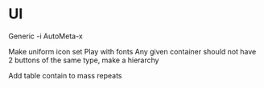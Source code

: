 # UI

Generic -i
AutoMeta-x



Make uniform icon set
Play with fonts
Any given container should not have 2 buttons of the same type, make a hierarchy

Add table contain to mass repeats
